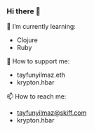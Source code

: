 ### Hi there 👋

🌱 I’m currently learning:
- Clojure
- Ruby
  
💸 How to support me:
- tayfunyilmaz.eth
- krypton.hbar
  
📫 How to reach me:
- tayfunyilmaz@skiff.com
- krypton.hbar
